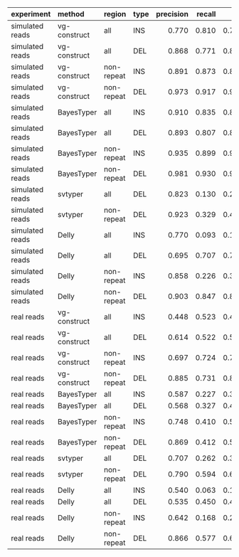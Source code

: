 |experiment      |method       |region     |type | precision| recall|    F1|
|:---------------|:------------|:----------|:----|---------:|------:|-----:|
|simulated reads |vg-construct |all        |INS  |     0.770|  0.810| 0.790|
|simulated reads |vg-construct |all        |DEL  |     0.868|  0.771| 0.817|
|simulated reads |vg-construct |non-repeat |INS  |     0.891|  0.873| 0.882|
|simulated reads |vg-construct |non-repeat |DEL  |     0.973|  0.917| 0.944|
|simulated reads |BayesTyper   |all        |INS  |     0.910|  0.835| 0.871|
|simulated reads |BayesTyper   |all        |DEL  |     0.893|  0.807| 0.848|
|simulated reads |BayesTyper   |non-repeat |INS  |     0.935|  0.899| 0.917|
|simulated reads |BayesTyper   |non-repeat |DEL  |     0.981|  0.930| 0.955|
|simulated reads |svtyper      |all        |DEL  |     0.823|  0.130| 0.224|
|simulated reads |svtyper      |non-repeat |DEL  |     0.923|  0.329| 0.486|
|simulated reads |Delly        |all        |INS  |     0.770|  0.093| 0.166|
|simulated reads |Delly        |all        |DEL  |     0.695|  0.707| 0.701|
|simulated reads |Delly        |non-repeat |INS  |     0.858|  0.226| 0.357|
|simulated reads |Delly        |non-repeat |DEL  |     0.903|  0.847| 0.874|
|real reads      |vg-construct |all        |INS  |     0.448|  0.523| 0.482|
|real reads      |vg-construct |all        |DEL  |     0.614|  0.522| 0.564|
|real reads      |vg-construct |non-repeat |INS  |     0.697|  0.724| 0.710|
|real reads      |vg-construct |non-repeat |DEL  |     0.885|  0.731| 0.801|
|real reads      |BayesTyper   |all        |INS  |     0.587|  0.227| 0.327|
|real reads      |BayesTyper   |all        |DEL  |     0.568|  0.327| 0.415|
|real reads      |BayesTyper   |non-repeat |INS  |     0.748|  0.410| 0.530|
|real reads      |BayesTyper   |non-repeat |DEL  |     0.869|  0.412| 0.559|
|real reads      |svtyper      |all        |DEL  |     0.707|  0.262| 0.382|
|real reads      |svtyper      |non-repeat |DEL  |     0.790|  0.594| 0.678|
|real reads      |Delly        |all        |INS  |     0.540|  0.063| 0.113|
|real reads      |Delly        |all        |DEL  |     0.535|  0.450| 0.489|
|real reads      |Delly        |non-repeat |INS  |     0.642|  0.168| 0.266|
|real reads      |Delly        |non-repeat |DEL  |     0.866|  0.577| 0.692|
